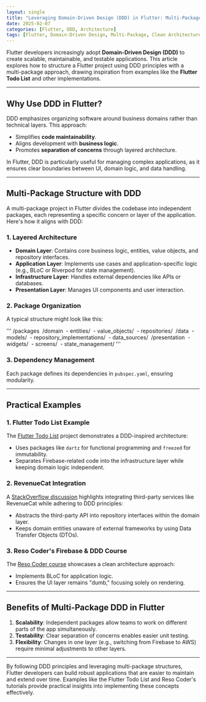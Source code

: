 ```yaml
---
layout: single
title: "Leveraging Domain-Driven Design (DDD) in Flutter: Multi-Package Structure and Examples"
date: 2025-02-07
categories: [Flutter, DDD, Architecture]
tags: [Flutter, Domain-Driven Design, Multi-Package, Clean Architecture]
---
```


Flutter developers increasingly adopt **Domain-Driven Design (DDD)** to create scalable, maintainable, and testable applications. This article explores how to structure a Flutter project using DDD principles with a multi-package approach, drawing inspiration from examples like the **Flutter Todo List** and other implementations.

---

## Why Use DDD in Flutter?

DDD emphasizes organizing software around business domains rather than technical layers. This approach:
- Simplifies **code maintainability**.
- Aligns development with **business logic**.
- Promotes **separation of concerns** through layered architecture.

In Flutter, DDD is particularly useful for managing complex applications, as it ensures clear boundaries between UI, domain logic, and data handling.

---

## Multi-Package Structure with DDD

A multi-package project in Flutter divides the codebase into independent packages, each representing a specific concern or layer of the application. Here's how it aligns with DDD:

### 1. Layered Architecture
   - **Domain Layer**: Contains core business logic, entities, value objects, and repository interfaces.
   - **Application Layer**: Implements use cases and application-specific logic (e.g., BLoC or Riverpod for state management).
   - **Infrastructure Layer**: Handles external dependencies like APIs or databases.
   - **Presentation Layer**: Manages UI components and user interaction.

### 2. Package Organization
   A typical structure might look like this:

'''
/packages    /domain    - entities/    - value_objects/    - repositories/    /data    - models/    - repository_implementations/    - data_sources/    /presentation    - widgets/    - screens/    - state_management/
'''

### 3. Dependency Management
Each package defines its dependencies in `pubspec.yaml`, ensuring modularity.

---

## Practical Examples

### 1. Flutter Todo List Example
The [Flutter Todo List](https://github.com/santimattius/flutter_todo_list) project demonstrates a DDD-inspired architecture:
- Uses packages like `dartz` for functional programming and `freezed` for immutability.
- Separates Firebase-related code into the infrastructure layer while keeping domain logic independent.

### 2. RevenueCat Integration
A [StackOverflow discussion](https://stackoverflow.com/questions/62467284/implementing-a-package-using-ddd) highlights integrating third-party services like RevenueCat while adhering to DDD principles:
- Abstracts the third-party API into repository interfaces within the domain layer.
- Keeps domain entities unaware of external frameworks by using Data Transfer Objects (DTOs).

### 3. Reso Coder's Firebase & DDD Course
The [Reso Coder course](https://resocoder.com/2020/03/09/flutter-firebase-ddd-course-1-domain-driven-design-principles/) showcases a clean architecture approach:
- Implements BLoC for application logic.
- Ensures the UI layer remains "dumb," focusing solely on rendering.

---

## Benefits of Multi-Package DDD in Flutter

1. **Scalability**: Independent packages allow teams to work on different parts of the app simultaneously.
2. **Testability**: Clear separation of concerns enables easier unit testing.
3. **Flexibility**: Changes in one layer (e.g., switching from Firebase to AWS) require minimal adjustments to other layers.

---

By following DDD principles and leveraging multi-package structures, Flutter developers can build robust applications that are easier to maintain and extend over time. Examples like the Flutter Todo List and Reso Coder's tutorials provide practical insights into implementing these concepts effectively.
